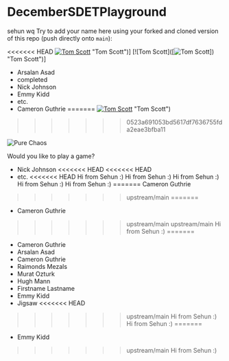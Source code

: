 # DecemberSDETPlayground
sehun
wq
Try to add your name here using your forked and cloned version of this repo (push directly onto `main`):

<<<<<<< HEAD
[![Tom Scott](http://i3.ytimg.com/vi/g_EnsU88o6M/hqdefault.jpgg)](https://www.youtube.com/watch?v=g_EnsU88o6M) "Tom Scott")]
[![Tom Scott]([![Tom Scott](http://i3.ytimg.com/vi/g_EnsU88o6M/hqdefault.jpgg)]) "Tom Scott")]
- Arsalan Asad
- completed
- Nick Johnson
- Emmy Kidd
- etc.
- Cameron Guthrie
=======
[![Tom Scott](http://i3.ytimg.com/vi/g_EnsU88o6M/hqdefault.jpgg)](https://www.youtube.com/watch?v=g_EnsU88o6M) "Tom Scott")
>>>>>>> 0523a691053bd5617df7636755fda2eae3bfba11

![Pure Chaos](https://imgur.com/TxHp9NU.png)

Would you like to play a game? 

- Nick Johnson
<<<<<<< HEAD
<<<<<<< HEAD
- etc.
<<<<<<< HEAD
Hi from Sehun :)
Hi from Sehun :)
Hi from Sehun :)
Hi from Sehun :)
Hi from Sehun :)
=======
Cameron Guthrie
>>>>>>> upstream/main
=======
- Cameron Guthrie
>>>>>>> upstream/main
>>>>>>> upstream/main
Hi from Sehun :)
=======
- Cameron Guthrie
- Arsalan Asad
- Cameron Guthrie
- Raimonds Mezals
- Murat Ozturk
- Hugh Mann
- Firstname Lastname
- Emmy Kidd
- Jigsaw
<<<<<<< HEAD
>>>>>>> upstream/main
Hi from Sehun :)
Hi from Sehun :)
=======
- Emmy Kidd
>>>>>>> upstream/main
Hi from Sehun :)
